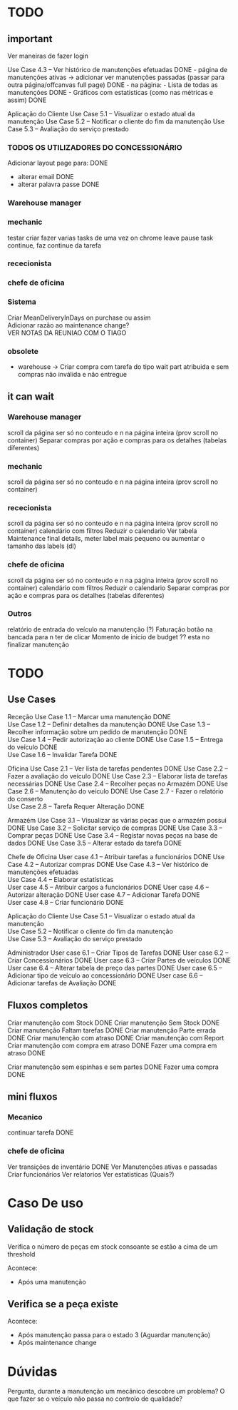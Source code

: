 
# TODO 

## important

Ver maneiras de fazer login

Use Case 4.3 – Ver histórico de manutenções efetuadas                                   DONE
    - página de manutenções ativas -> adicionar ver manutenções passadas (passar para outra página/offcanvas full page)                 DONE
    - na página:
        - Lista de todas as manutenções                                                 DONE
        - Gráficos com estatisticas (como nas métricas e assim)                         DONE


     

Aplicação do Cliente
Use Case 5.1 – Visualizar o estado atual da manutenção
Use Case 5.2 – Notificar o cliente do fim da manutenção
Use Case 5.3 – Avaliação do serviço prestado

### TODOS OS UTILIZADORES DO CONCESSIONÁRIO
Adicionar layout page para:                     DONE
- alterar email                                 DONE
- alterar palavra passe                         DONE



### Warehouse manager
      

### mechanic
testar criar fazer varias tasks de uma vez
on chrome leave pause task
continue, faz continue da tarefa


### rececionista


### chefe de oficina 

### Sistema 

Criar MeanDeliveryInDays on purchase ou assim                                   
Adicionar razão ao maintenance change?   
VER NOTAS DA REUNIAO COM O TIAGO            


### obsolete
- warehouse -> Criar compra com tarefa do tipo wait part atribuida e sem compras não inválida e não entregue     
<!-- Trocar pneus pode requerer remover 2 peças -->
<!-- Alterar Tasks type para meter quantidade necessária  -->

<!-- Adicionar quantity real ao inventário (é alterada com o registo de compras e finalização de tarefas)
- a quantidade disponivel é decrescentada na criação de tarefas e na saida de waitPart e é somada na invalidação, registo -->

## it can wait


### Warehouse manager
scroll da página ser só no conteudo e n na página inteira (prov scroll no container) 
Separar compras por ação e compras para os detalhes (tabelas diferentes)

### mechanic
scroll da página ser só no conteudo e n na página inteira (prov scroll no container) 


### rececionista
scroll da página ser só no conteudo e n na página inteira (prov scroll no container) 
calendário com filtros
Reduzir o calendario 
Ver tabela Maintenance final details, meter label mais pequeno ou aumentar o tamanho das labels (dl)


### chefe de oficina 
scroll da página ser só no conteudo e n na página inteira (prov scroll no container) 
calendário com filtros
Reduzir o calendario 
Separar compras por ação e compras para os detalhes (tabelas diferentes)


### Outros

relatório de entrada do veículo na manutenção (?)
Faturação
botão na bancada para n ter de clicar 
Momento de inicio de budget ?? esta no finalizar manutenção





# TODO
## Use Cases
Receção 
Use Case 1.1 – Marcar uma manutenção                                DONE                       
Use Case 1.2 – Definir detalhes da manutenção                       DONE
Use Case 1.3 – Recolher informação sobre um pedido de manutenção    DONE   
Use Case 1.4 – Pedir autorização ao cliente                         DONE
Use Case 1.5 – Entrega do veículo                                   DONE                           
Use Case 1.6 – Invalidar Tarefa                                     DONE


Oficina
Use Case 2.1 – Ver lista de tarefas pendentes                       DONE
Use Case 2.2 – Fazer a avaliação do veículo                         DONE
Use Case 2.3 – Elaborar lista de tarefas necessárias                DONE
Use Case 2.4 – Recolher peças no Armazém                            DONE
Use Case 2.6 – Manutenção do veículo                                DONE
Use Case 2.7 - Fazer o relatório do conserto                        
Use Case 2.8 – Tarefa Requer Alteração                              DONE

Armazém
Use Case 3.1 – Visualizar as várias peças que o armazém possui      DONE
Use Case 3.2 – Solicitar serviço de compras                         DONE
Use Case 3.3 – Comprar peças                                        DONE
Use Case 3.4 – Registar novas peças na base de dados                DONE
Use Case 3.5 – Alterar estado da tarefa                             DONE

Chefe de Oficina
User case 4.1 – Atribuir tarefas a funcionários                     DONE
Use Case 4.2 – Autorizar compras                                    DONE
Use Case 4.3 – Ver histórico de manutenções efetuadas               
Use Case 4.4 – Elaborar estatísticas                                
User case 4.5 – Atribuir cargos a funcionários                      DONE
User case 4.6 – Autorizar alteração                                 DONE
User case 4.7 – Adicionar Tarefa                                    DONE    
User case 4.8 – Criar funcionário                                   DONE

Aplicação do Cliente
Use Case 5.1 – Visualizar o estado atual da manutenção              
Use Case 5.2 – Notificar o cliente do fim da manutenção            
Use Case 5.3 – Avaliação do serviço prestado                        

Administrador
User case 6.1 – Criar Tipos de Tarefas                              DONE
User case 6.2 – Criar Concessionários                               DONE
User case 6.3 – Criar Partes de veículos                            DONE
User case 6.4 – Alterar tabela de preço das partes                  DONE
User case 6.5 – Adicionar tipo de veículo ao concessionário         DONE
User case 6.6 – Adicionar tarefas de Avaliação                      DONE



## Fluxos completos

Criar manutenção com Stock                  DONE
Criar manutenção Sem Stock                  DONE
Criar manutenção Faltam tarefas             DONE
Criar manutenção Parte errada               DONE
Criar manutenção com atraso                 DONE
Criar manutenção com Report                 
Criar manutenção com compra em atraso       DONE
Fazer uma compra em atraso                  DONE

Criar manutenção sem espinhas e sem partes DONE
Fazer uma compra                           DONE

## mini fluxos 
### Mecanico
continuar tarefa                            DONE

### chefe de oficina
Ver transições de inventário                DONE
Ver Manutenções ativas e passadas
Criar funcionários
Ver relatorios
Ver estatisticas (Quais?)





# Caso De uso 
## Validação de stock
Verifica o número de peças em stock consoante se estão a cima de um threshold

Acontece:
- Após uma manutenção

## Verifica se a peça existe
Acontece:
- Após manutenção passa para o estado 3 (Aguardar manutenção)
- Após maintenance change



# Dúvidas
Pergunta, durante a manutenção um mecânico descobre um problema?
O que fazer se o veículo não passa no controlo de qualidade?
